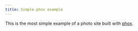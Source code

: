 ```yaml
---
title: Simple phox example
---
```


This is the most simple example of a photo site built with [phox](https://npm.im/phox).
